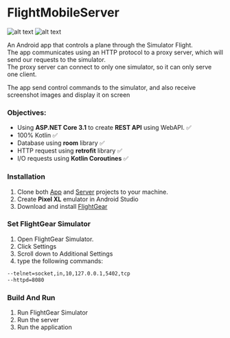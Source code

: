# FlightMobileServer

![alt text](https://github.com/TomSendrovich/FlightMoblieApp/blob/master/screenshots/Portrait.png)
![alt text](https://github.com/TomSendrovich/FlightMoblieApp/blob/master/screenshots/Landscape.png)

An Android app that controls a plane through the Simulator Flight.  
The app communicates using an HTTP protocol to a proxy server, which will send our requests to the simulator.  
The proxy server can connect to only one simulator, so it can only serve one client.

The app send control commands to the simulator, and also receive screenshot images and display it on screen  

### Objectives:
* Using **ASP.NET Core 3.1** to create **REST API** using WebAPI. :white_check_mark:
* 100% Kotlin :white_check_mark:
* Database using **room** library :white_check_mark:
* HTTP request using **retrofit** library :white_check_mark:
* I/O requests using **Kotlin Coroutines** :white_check_mark:

### Installation

1. Clone both [App](https://github.com/TomSendrovich/FlightMoblieApp) and [Server](https://github.com/guyshoham/FlightMobileServer) projects to your machine.
2. Create **Pixel XL** emulator in Android Studio
3. Download and install [FlightGear](https://www.flightgear.org/download/)

### Set FlightGear Simulator

1. Open FlightGear Simulator.
2. Click Settings
3. Scroll down to Additional Settings
4. type the following commands:

```bash
--telnet=socket,in,10,127.0.0.1,5402,tcp
--httpd=8080
```

### Build And Run

1. Run FlightGear Simulator
2. Run the server
3. Run the application
